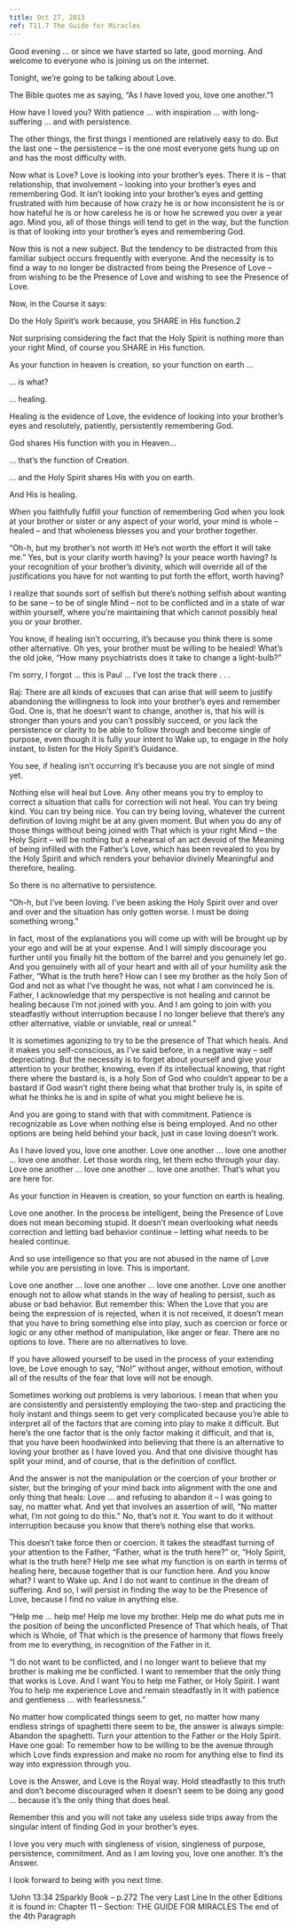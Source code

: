 ```yaml
---
title: Oct 27, 2013
ref: T11.7 The Guide for Miracles
---
```


Good evening &hellip; or since we have started so late, good morning.
And welcome to everyone who is joining us on the internet.

Tonight, we&rsquo;re going to be talking about Love.

The Bible quotes me as saying, &ldquo;As I have loved you, love one
another.&rdquo;1

How have I loved you? With patience &hellip; with inspiration &hellip;
with long-suffering &hellip; and with persistence.

The other things, the first things I mentioned are relatively easy to
do. But the last one &ndash; the persistence &ndash; is the one most
everyone gets hung up on and has the most difficulty with.

Now what is Love? Love is looking into your brother&rsquo;s eyes. There
it is &ndash; that relationship, that involvement &ndash; looking into
your brother&rsquo;s eyes and remembering God. It isn&rsquo;t looking
into your brother&rsquo;s eyes and getting frustrated with him because
of how crazy he is or how inconsistent he is or how hateful he is or how
careless he is or how he screwed you over a year ago. Mind you, all of
those things will tend to get in the way, but the function is that of
looking into your brother&rsquo;s eyes and remembering God.

Now this is not a new subject. But the tendency to be distracted from
this familiar subject occurs frequently with everyone. And the necessity
is to find a way to no longer be distracted from being the Presence of
Love &ndash; from wishing to be the Presence of Love and wishing to see
the Presence of Love.

Now, in the Course it says:

Do the Holy Spirit&rsquo;s work because, you SHARE in His function.2

Not surprising considering the fact that the Holy Spirit is nothing more
than your right Mind, of course you SHARE in His function.

As your function in heaven is creation, so your function on earth
&hellip;

&hellip; is what?

&hellip; healing.

Healing is the evidence of Love, the evidence of looking into your
brother&rsquo;s eyes and resolutely, patiently, persistently remembering
God.

God shares His function with you in Heaven&hellip;

&hellip; that&rsquo;s the function of Creation.

&hellip; and the Holy Spirit shares His with you on earth.

And His is healing.

When you faithfully fulfill your function of remembering God when you
look at your brother or sister or any aspect of your world, your mind is
whole &ndash; healed &ndash; and that wholeness blesses you and your
brother together.

&ldquo;Oh-h, but my brother&rsquo;s not worth it! He&rsquo;s not worth
the effort it will take me.&rdquo; Yes, but is your clarity worth
having? Is your peace worth having? Is your recognition of your
brother&rsquo;s divinity, which will override all of the justifications
you have for not wanting to put forth the effort, worth having?

I realize that sounds sort of selfish but there&rsquo;s nothing selfish
about wanting to be sane &ndash; to be of single Mind &ndash; not to be
conflicted and in a state of war within yourself, where you&rsquo;re
maintaining that which cannot possibly heal you or your brother.

You know, if healing isn&rsquo;t occurring, it&rsquo;s because you think
there is some other alternative. Oh yes, your brother must be willing to
be healed! What&rsquo;s the old joke, &ldquo;How many psychiatrists does
it take to change a light-bulb?&rdquo;

I&rsquo;m sorry, I forgot &hellip; this is Paul &hellip; I&rsquo;ve lost
the track there .  . .

Raj: There are all kinds of excuses that can arise that will seem to
justify abandoning the willingness to look into your brother&rsquo;s
eyes and remember God. One is, that he doesn&rsquo;t want to change,
another is, that his will is stronger than yours and you can&rsquo;t
possibly succeed, or you lack the persistence or clarity to be able to
follow through and become single of purpose, even though it is fully
your intent to Wake up, to engage in the holy instant, to listen for the
Holy Spirit&rsquo;s Guidance.

You see, if healing isn&rsquo;t occurring it&rsquo;s because you are not
single of mind yet.

Nothing else will heal but Love. Any other means you try to employ to
correct a situation that calls for correction will not heal. You can try
being kind. You can try being nice. You can try being loving, whatever
the current definition of loving might be at any given moment.  But when
you do any of those things without being joined with That which is your
right Mind &ndash; the Holy Spirit &ndash; will be nothing but a
rehearsal of an act devoid of the Meaning of being infilled with the
Father&rsquo;s Love, which has been revealed to you by the Holy Spirit
and which renders your behavior divinely Meaningful and therefore,
healing.

So there is no alternative to persistence.

&ldquo;Oh-h, but I&rsquo;ve been loving. I&rsquo;ve been asking the Holy
Spirit over and over and over and the situation has only gotten worse. I
must be doing something wrong.&rdquo;

In fact, most of the explanations you will come up with will be brought
up by your ego and will be at your expense. And I will simply discourage
you further until you finally hit the bottom of the barrel and you
genuinely let go. And you genuinely with all of your heart and with all
of your humility ask the Father, &ldquo;What is the truth here?  How can
I see my brother as the holy Son of God and not as what I&rsquo;ve
thought he was, not what I am convinced he is. Father, I acknowledge
that my perspective is not healing and cannot be healing because
I&rsquo;m not joined with you. And I am going to join with you
steadfastly without interruption because I no longer believe that
there&rsquo;s any other alternative, viable or unviable, real or
unreal.&rdquo;

It is sometimes agonizing to try to be the presence of That which heals.
And it makes you self-conscious, as I&rsquo;ve said before, in a
negative way &ndash; self depreciating. But the necessity is to forget
about yourself and give your attention to your brother, knowing, even if
its intellectual knowing, that right there where the bastard is, is a
holy Son of God who couldn&rsquo;t appear to be a bastard if God
wasn&rsquo;t right there being what that brother truly is, in spite of
what he thinks he is and in spite of what you might believe he is.

And you are going to stand with that with commitment. Patience is
recognizable as Love when nothing else is being employed. And no other
options are being held behind your back, just in case loving
doesn&rsquo;t work.

As I have loved you, love one another. Love one another &hellip; love
one another &hellip; love one another. Let those words ring, let them
echo through your day. Love one another &hellip; love one another
&hellip; love one another. That&rsquo;s what you are here for.

As your function in Heaven is creation, so your function on earth is
healing.

Love one another. In the process be intelligent, being the Presence of
Love does not mean becoming stupid. It doesn&rsquo;t mean overlooking
what needs correction and letting bad behavior continue &ndash; letting
what needs to be healed continue.

And so use intelligence so that you are not abused in the name of Love
while you are persisting in love. This is important.

Love one another &hellip; love one another &hellip; love one another.
Love one another enough not to allow what stands in the way of healing
to persist, such as abuse or bad behavior. But remember this: When the
Love that you are being the expression of is rejected, when it is not
received, it doesn&rsquo;t mean that you have to bring something else
into play, such as coercion or force or logic or any other method of
manipulation, like anger or fear. There are no options to love. There
are no alternatives to love.

If you have allowed yourself to be used in the process of your extending
love, be Love enough to say, &ldquo;No!&rdquo; without anger, without
emotion, without all of the results of the fear that love will not be
enough.

Sometimes working out problems is very laborious.  I mean that when you
are consistently and persistently employing the two-step and practicing
the holy instant and things seem to get very complicated because
you&rsquo;re able to interpret all of the factors that are coming into
play to make it difficult. But here&rsquo;s the one factor that is the
only factor making it difficult, and that is, that you have been
hoodwinked into believing that there is an alternative to loving your
brother as I have loved you.  And that one divisive thought has split
your mind, and of course, that is the definition of conflict.

And the answer is not the manipulation or the coercion of your brother
or sister, but the bringing of your mind back into alignment with the
one and only thing that heals: Love &hellip; and refusing to abandon it
&ndash; I was going to say, no matter what. And yet that involves an
assertion of will, &ldquo;No matter what, I&rsquo;m not going to do
this.&rdquo; No, that&rsquo;s not it.  You want to do it without
interruption because you know that there&rsquo;s nothing else that
works.

This doesn&rsquo;t take force then or coercion. It takes the steadfast
turning of your attention to the Father, &ldquo;Father, what is the
truth here?&rdquo; or, &ldquo;Holy Spirit, what is the truth here? Help
me see what my function is on earth in terms of healing here, because
together that is our function here. And you know what? I want to Wake
up. And I do not want to continue in the dream of suffering. And so, I
will persist in finding the way to be the Presence of Love, because I
find no value in anything else.

&ldquo;Help me &hellip; help me! Help me love my brother. Help me do
what puts me in the position of being the unconflicted Presence of That
which heals, of That which is Whole, of That which is the presence of
harmony that flows freely from me to everything, in recognition of the
Father in it.

&ldquo;I do not want to be conflicted, and I no longer want to believe
that my brother is making me be conflicted. I want to remember that the
only thing that works is Love. And I want You to help me Father, or Holy
Spirit. I want You to help me experience Love and remain steadfastly in
It with patience and gentleness &hellip; with fearlessness.&rdquo;

No matter how complicated things seem to get, no matter how many endless
strings of spaghetti there seem to be, the answer is always simple:
Abandon the spaghetti. Turn your attention to the Father or the Holy
Spirit. Have one goal: To remember how to be willing to be the avenue
through which Love finds expression and make no room for anything else
to find its way into expression through you.

Love is the Answer, and Love is the Royal way. Hold steadfastly to this
truth and don&rsquo;t become discouraged when it doesn&rsquo;t seem to
be doing any good &hellip; because it&rsquo;s the only thing that does
heal.

Remember this and you will not take any useless side trips away from the
singular intent of finding God in your brother&rsquo;s eyes.

I love you very much with singleness of vision, singleness of purpose,
persistence, commitment. And as I am loving you, love one another.
It&rsquo;s the Answer.

I look forward to being with you next time.

1John 13:34 2Sparkly Book &ndash; p.272 The very Last Line In the other
Editions it is found in: Chapter 11 &ndash; Section: THE GUIDE FOR
MIRACLES The end of the 4th Paragraph


